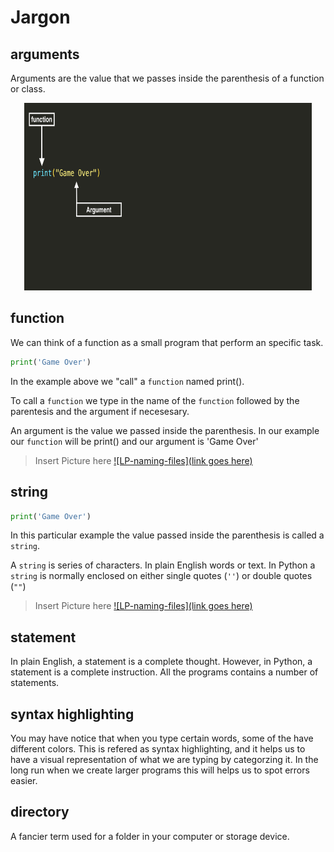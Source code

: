 Jargon
======

arguments
---------
Arguments are the value that we passes inside the parenthesis of a function or class.


<p align="center">
  <img width="460" height="300" src="https://github.com/rodrez/LearningPython/blob/master/LP%20PT1/Images/LP-game-over.png">
</p>


function
--------
We can think of a function as a small program that perform an specific task.

```python
print('Game Over')
```
In the example above we "call" a `function` named print(). 

To call a `function` we type in the name of the `function` followed by the parentesis and the argument if necesesary.

An argument is the value we passed inside the parenthesis.
In our example our `function` will be print() and our argument is 'Game Over'
> Insert Picture here
[![LP-naming-files](link goes here)]()


string
------
```python
print('Game Over')
```
In this particular example the value passed inside the parenthesis is called a `string`.

A `string` is series of characters. In plain English words or text. In Python a `string` is normally enclosed on either single quotes (`''`) or double quotes (`""`)
> Insert Picture here
[![LP-naming-files](link goes here)]()

statement
---------
In plain English, a statement is a complete thought. However, in Python, a statement is a complete instruction. All the programs contains a number of statements.

syntax highlighting
-------------------
You may have notice that when you type certain words, some of the have different colors. This is refered as syntax highlighting, and it helps us to have a visual representation of what we are typing by categorzing it. In the long run when we create larger programs this will helps us to spot errors easier.

directory
---------
A fancier term used for a folder in your computer or storage device.
